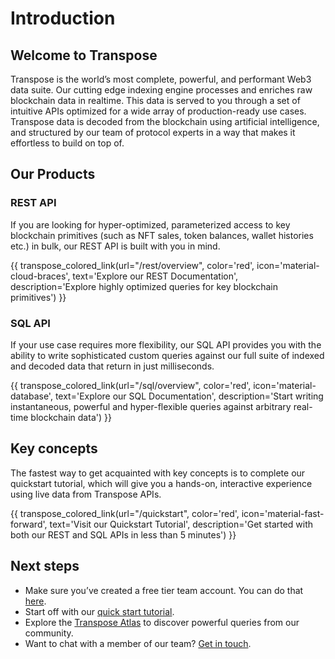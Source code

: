# Introduction

## Welcome to Transpose
Transpose is the world’s most complete, powerful, and performant Web3 data suite. Our cutting edge indexing engine processes and enriches raw blockchain data in realtime.  This data is served to you through a set of intuitive APIs optimized for a wide array of production-ready use cases. Transpose data is decoded from the blockchain using artificial intelligence, and structured by our team of protocol experts in a way that makes it effortless to build on top of.

## Our Products

### REST API
If you are looking for hyper-optimized, parameterized access to key blockchain primitives (such as NFT sales, token balances, wallet histories etc.) in bulk, our REST API is built with you in mind.

{{ transpose_colored_link(url="/rest/overview", color='red', icon='material-cloud-braces', text='Explore our REST Documentation', description='Explore highly optimized queries for key blockchain primitives') }}

### SQL API
If your use case requires more flexibility, our SQL API provides you with the ability to write sophisticated custom queries against our full suite of indexed and decoded data that return in just milliseconds.

{{ transpose_colored_link(url="/sql/overview", color='red', icon='material-database', text='Explore our SQL Documentation', description='Start writing instantaneous, powerful and hyper-flexible queries against arbitrary real-time blockchain data') }}

## Key concepts
The fastest way to get acquainted with key concepts is to complete our quickstart tutorial, which will give you a hands-on, interactive experience using live data from Transpose APIs.

{{ transpose_colored_link(url="/quickstart", color='red', icon='material-fast-forward', text='Visit our Quickstart Tutorial', description='Get started with both our REST and SQL APIs in less than 5 minutes') }}

## Next steps
- Make sure you’ve created a free tier team account.  You can do that [here](https://app.transpose.io).
- Start off with our [quick start tutorial](quickstart.md).
- Explore the [Transpose Atlas](https://atlas.transpose.io) to discover powerful queries from our community.
- Want to chat with a member of our team?  [Get in touch](mailto:team@transpose.io).
